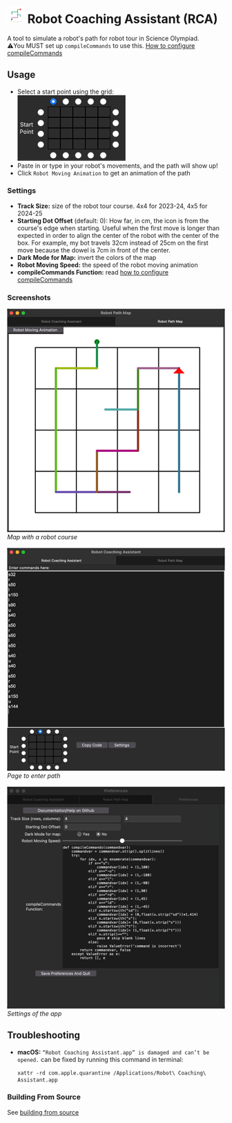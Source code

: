 # [<img src="icon.png" width="40"/>](icon.png)  Robot Coaching Assistant (RCA)

A tool to simulate a robot's path for robot tour in Science Olympiad. \
⚠️You MUST set up `compileCommands` to use this. [How to configure compileCommands](docs/COMPILE_COMMANDS.md)

## Usage
* Select a start point using the grid: \
  <img src="docs/selector_grid.png" width="250"/>
* Paste in or type in your robot's movements, and the path will show up!
* Click `Robot Moving Animation` to get an animation of the path

### Settings
* **Track Size:** size of the robot tour course. 4x4 for 2023-24, 4x5 for 2024-25
* **Starting Dot Offset** (default: 0): How far, in cm, the icon is from the course's edge when starting. Useful when the first move is longer than expected in order to align the center of the robot with the center of the box. For example, my bot travels 32cm instead of 25cm on the first move because the dowel is 7cm in front of the center.
* **Dark Mode for Map:** invert the colors of the map
* **Robot Moving Speed:** the speed of the robot moving animation
* **compileCommands Function:** read [how to configure compileCommands](docs/COMPILE_COMMANDS.md)

### Screenshots
![screenshot_of_map](docs/screenshot1.jpg)
*Map with a robot course*\
&nbsp;\
![screenshot_of_map](docs/screenshot2.jpg)
*Page to enter path*\
&nbsp;\
![screenshot_of_map](docs/screenshot3.jpg)
*Settings of the app*

## Troubleshooting
- **macOS:** `“Robot Coaching Assistant.app” is damaged and can’t be opened.` can be fixed by running this command in terminal:
    ````
    xattr -rd com.apple.quarantine /Applications/Robot\ Coaching\ Assistant.app
    ````




### Building From Source
See [building from source](docs/BUILDING_SRC.md)
